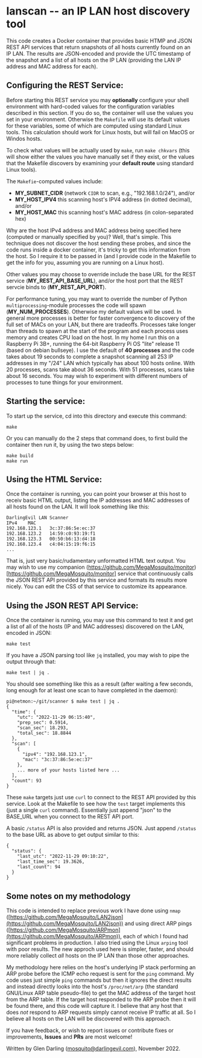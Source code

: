 # lanscan -- an IP LAN host discovery tool

This code creates a Docker container that provides basic HTMP and JSON REST API services that return snapshots of all hosts currently found on an IP LAN. The results are
JSON-encoded and provide the UTC timestamp of the snapshot and a list of all
hosts on the IP LAN (providing the LAN IP address and MAC address for each).

## Configuring the REST Service:

Before starting this REST service you may **optionally** configure your shell environment with hard-coded values for the configuration variables described in this section. If you do so, the container will use the values you set in your environment. Otherwise the `Makefile` will use its default values for these variables, some of which are computed using standard Linux tools. This calculation should work for Linux hosts, but will fail on MacOS or Windos hosts.

To check what values will be actually used by `make`, run `make chkvars` (this will show either the values you have manually set if they exist, or the values that the Makefile discovers by examining your **default route** using standard Linux tools).

The `Makefie`-computed values include:

- **MY_SUBNET_CIDR** (network `CIDR` to scan, e.g., "192.168.1.0/24"), and/or
- **MY_HOST_IPV4** this scanning host's IPV4 address (in dotted decimal), and/or
- **MY_HOST_MAC** this scanning host's MAC address (in colon-separated hex)

Why are the host IPv4 address and MAC address being specified here (computed or manually specified by you)? Well, that's simple. This technique does not discover the host sending these probes, and since the code runs inside a docker container, it's tricky to get this information from the host. So I require it to be passed in (and I provide code in the Makefile to get the info for you, assuming you are running on a Linux host).

Other values you may choose to override include the base URL for the REST service (**MY_REST_API_BASE_URL**), and/or the host port that the REST servcie binds to (**MY_REST_API_PORT**).

For performance tuning, you may want to override the number of Python `multiprocessing`-module processes the code will spawn (**MY_NUM_PROCESSES**). Otherwise my default values will be used. In general more processes is better for faster convergence to discovery of the full set of MACs on your LAN, but there are tradeoffs. Processes take longer than threads to spawn at the start of the program and each process uses memory and creates CPU load on the host. In my home I run this on a Raspberry Pi 3B+, running the 64-bit Raspberry Pi OS "lite" release 11 (based on debian bullseye). I use the default of **40 processes** and the code takes about 19 seconds to complete a snapshot scanning all 253 IP addresses in my "/24" LAN which typically has about 100 hosts online. With 20 processes, scans take about 36 seconds. With 51 processes, scans take about 16 seconds. You may wish to experiment with different numbers of processes to tune things for your environment.

## Starting the service:

To start up the service, cd into this directory and execute this command:

```
make
```

Or you can manually do the 2 steps that command does, to first build the container then run it, by using the two steps below:

```
make build
make run
```

## Using the HTML Service:

Once the container is running, you can point your browser at this host to receiv basic HTML output, listing the IP addresses and MAC addresses of all hosts found on the LAN. It will look something like this:

```
DarlingEvil LAN Scanner
IPv4	MAC
192.168.123.1	3c:37:86:5e:ec:37
192.168.123.2	14:59:c0:93:19:f1
192.168.123.3	00:50:b6:13:d4:18
192.168.123.4	c4:04:15:19:f6:15
...
```

That is, just very basic/rudamentary unformatted HTML text output. You may wish to use my companion (https://github.com/MegaMosquito/monitor)[https://github.com/MegaMosquito/monitor] service that continuously calls the JSON REST API provided by this service and formats its results more nicely. You can edit the CSS of that service to customize its appearance.

## Using the JSON REST API Service:

Once the container is running, you may use this command to test it and get a list of all of the hosts (IP and MAC addresses) discovered on the LAN, encoded in JSON:

```
make test
```

If you have a JSON parsing tool like `jq` installed, you may wish to pipe the output through that:

```
make test | jq .
```

You should see something like this as a result (after waiting a few seconds, long enough for at least one scan to have completed in the daemon):

```
pi@netmon:~/git/scanner $ make test | jq .
{
  "time": {
    "utc": "2022-11-29 06:15:40",
    "prep_sec": 0.5914,
    "scan_sec": 18.293,
    "total_sec": 18.8844
  },
  "scan": [
    {
      "ipv4": "192.168.123.1",
      "mac": "3c:37:86:5e:ec:37"
    },
    ... more of your hosts listed here ...
  ],
  "count": 93
}
```

These `make` targets just use `curl` to connect to the REST API provided by this service. Look at the Makefile to see how the `test` target implements this (just a single `curl` command). Essentially just append "json" to the BASE_URL when you connect to the REST API port.

A basic `/status` API is also provided and returns JSON. Just append `/status` to the base URL as above to get output similar to this:

```
{
  "status": {
    "last_utc": "2022-11-29 09:10:22",
    "last_time_sec": 19.3626,
    "last_count": 94
  }
}
```

## Some notes on my methodology

This code is intended to replace previous work I have done using `nmap`
([https://github.com/MegaMosquito/LAN2json](https://github.com/MegaMosquito/LAN2json)) and using direct ARP pings ([https://github.com/MegaMosquito/ARPmon](https://github.com/MegaMosquito/ARPmon)), each of which I found had significant problems in production. I also tried using the Linux `arping` tool with poor results. The new approch used here is simpler, faster, and should more reliably collect *all* hosts on the IP LAN than those other approaches.

My methodology here relies on the host's underlying IP stack performing an ARP probe before the ICMP echo request is sent for the `ping` command. My code uses just simple `ping` commands but then it ignores the direct results and instead directly looks into the host's `/proc/net/arp` (the standard GNU/Linux ARP table pseudo-file) to get the MAC address of the target host from the ARP table. If the target host responded to the ARP probe then it will be found there, and this code will capture it. I believe that any host that does *not* respond to ARP requests simply cannot receive IP traffic at all. So I believe all hosts on the LAN will be discovered with this approach.

If you have feedback, or wish to report issues or contribute fixes or improvements, **Issues** and **PRs** are most welcome!

Written by Glen Darling (mosquito@darlingevil.com), November 2022.

